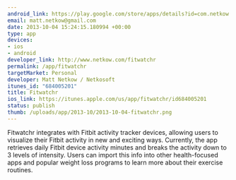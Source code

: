 ```yaml
--- 
android_link: https://play.google.com/store/apps/details?id=com.netkow.fitwatchr
email: matt.netkow@gmail.com
date: 2013-10-04 15:24:15.180994 +00:00
type: app
devices: 
- ios
- android
developer_link: http://www.netkow.com/fitwatchr
permalink: /app/fitwatchr
targetMarket: Personal
developer: Matt Netkow / Netkosoft
itunes_id: "684005201"
title: Fitwatchr
ios_link: https://itunes.apple.com/us/app/fitwatchr/id684005201
status: publish
thumb: /uploads/app/2013-10/2013-10-04-fitwatchr.png
---
```


Fitwatchr integrates with Fitbit activity tracker devices, allowing users to visualize their Fitbit activity in new and exciting ways.  Currently, the app retrieves daily Fitbit device activity minutes and breaks the activity down to 3 levels of intensity. Users can import this info into other health-focused apps and popular weight loss programs to learn more about their exercise routines.
